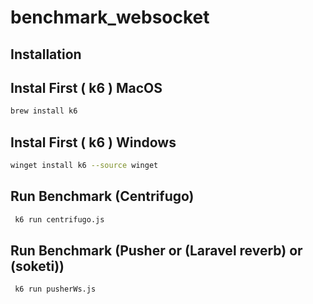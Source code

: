 # benchmark_websocket

## Installation 
## Instal First ( k6 ) MacOS

```bash
brew install k6

```

## Instal First ( k6 ) Windows

```bash
winget install k6 --source winget

```

## Run Benchmark (Centrifugo)


```bash
 k6 run centrifugo.js   

```

## Run Benchmark (Pusher or (Laravel reverb) or (soketi))


```bash
 k6 run pusherWs.js   

```